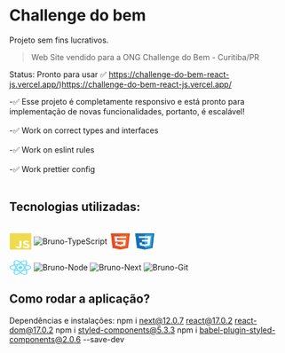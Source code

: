 
# Challenge do bem 
Projeto sem fins lucrativos.

> Web Site vendido para a ONG Challenge do Bem - Curitiba/PR

Status: Pronto para usar ✅
https://challenge-do-bem-react-js.vercel.app/)https://challenge-do-bem-react-js.vercel.app/

-✅ Esse projeto é completamente responsivo e está pronto para implementação de novas funcionalidades, portanto, é escalável! <br></br>
-✅ Work on correct types and interfaces <br></br>
-✅ Work on eslint rules <br></br>
-✅ Work prettier config <br></br>

## Tecnologias utilizadas:
<div style="display: inline_block"><br>
  <img align="center" alt="Bruno-Js" height="30" width="40" src="https://raw.githubusercontent.com/devicons/devicon/master/icons/javascript/javascript-plain.svg">
  <img align="center" alt="Bruno-TypeScript" height="30" width="40" src="https://cdn.worldvectorlogo.com/logos/typescript-2.svg">
  <img align="center" alt="Bruno-HTML" height="30" width="40" src="https://raw.githubusercontent.com/devicons/devicon/master/icons/html5/html5-original.svg">
  <img align="center" alt="Bruno-CSS" height="30" width="40" src="https://raw.githubusercontent.com/devicons/devicon/master/icons/css3/css3-original.svg">
  <br></br>
  <img align="center" alt="Bruno-React" height="30" width="40" src="https://raw.githubusercontent.com/devicons/devicon/master/icons/react/react-original.svg">
  <img align="center" alt="Bruno-Node" height="30" width="40" src="https://www.svgrepo.com/download/354119/nodejs-icon.svg">
  <img align="center" alt="Bruno-Next" height="30" width="40" src="https://www.svgrepo.com/show/368858/nextjs.svg">
  <img align="center" alt="Bruno-Git" height="30" width="40" src="https://www.logo.wine/a/logo/GitHub/GitHub-Logo.wine.svg">
</div>

## Como rodar a aplicação?

Dependências e instalações:
npm i next@12.0.7 react@17.0.2 react-dom@17.0.2
npm i styled-components@5.3.3
npm i babel-plugin-styled-components@2.0.6 --save-dev

